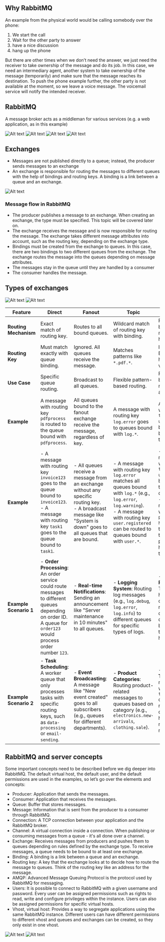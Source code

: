 ## Why RabbitMQ

An example from the physical world would be calling somebody over the phone: 
1) We start the call
2) Wait for the other party to answer
3) have a nice discussion
4) hang up the phone

But there are other times when we don’t need the answer, we just need the receiver to take ownership of the message and do its job. In this case, we need an intermediary agent, another system to take ownership of the message (temporarily) and make sure that the message reaches its destination. To push the phone example further, the other party is not available at the moment, so we leave a voice message. The voicemail service will notify the intended receiver.

## RabbitMQ
A message broker acts as a middleman for various services (e.g. a web application, as in this example)

![Alt text](image-5.png)
![Alt text](image-6.png)
![Alt text](assets/1.png)
![Alt text](image.png)


## Exchanges
- Messages are not published directly to a queue; instead, the producer sends messages to an exchange
- An exchange is responsible for routing the messages to different queues with the help of bindings and routing keys. A binding is a link between a queue and an exchange. 

![Alt text](image-1.png)

### Message flow in RabbitMQ

- The producer publishes a message to an exchange. When creating an exchange, the type must be specified. This topic will be covered later on.
- The exchange receives the message and is now responsible for routing the message. The exchange takes different message attributes into account, such as the routing key, depending on the exchange type.
- Bindings must be created from the exchange to queues. In this case, there are two bindings to two different queues from the exchange. The exchange routes the message into the queues depending on message attributes.
- The messages stay in the queue until they are handled by a consumer
- The consumer handles the message.


##  Types of exchanges 

![Alt text](image-2.png)
![Alt text](image-7.png)


| **Feature**           | **Direct**                                                                              | **Fanout**                                                                      | **Topic**                                                                 | **Headers**                                                               |
| --------------------- | --------------------------------------------------------------------------------------- | ------------------------------------------------------------------------------- | ------------------------------------------------------------------------- | ------------------------------------------------------------------------- |
| **Routing Mechanism** | Exact match of routing key.                                                             | Routes to all bound queues.                                                     | Wildcard match of routing key with binding.                               | Routes based on message headers.                                          |
| **Routing Key**       | Must match exactly with queue binding.                                                  | Ignored. All queues receive the message.                                        | Matches patterns like `*.pdf.*`.                                          | Ignored. Based on header values.                                          |
| **Use Case**          | Specific queue routing.                                                                 | Broadcast to all queues.                                                        | Flexible pattern-based routing.                                           | Routing based on message attributes.                                      |
| **Example**           | A message with routing key `pdfprocess` is routed to the queue bound with `pdfprocess`. | All queues bound to the fanout exchange receive the message, regardless of key. | A message with routing key `log.error` goes to queues bound with `log.*`. | A message with header `type: urgent` will be routed based on that header. |
| **Example**             | - A message with routing key `invoice123` goes to the queue bound to `invoice123`. <br> - A message with routing key `task1` goes to the queue bound to `task1`. | - All queues receive a message from an exchange without any specific routing key. <br> - A broadcast message like "System is down" goes to all queues that are bound. | - A message with routing key `log.error` matches all queues bound with `log.*` (e.g., `log.error`, `log.warning`). <br> - A message with routing key `user.registered` can be routed to queues bound with `user.*`. | - A message with header `type: urgent` will be routed to the `urgent` queue. <br> - A message with header `priority: high` will go to a queue that processes high-priority tasks. |
| **Example Scenario 1**  | - **Order Processing**: An order service could route messages to different queues depending on order ID. A queue for `order123` would process order number `123`. | - **Real-time Notifications**: Sending an announcement like "Server maintenance in 10 minutes" to all queues. | - **Logging System**: Routing log messages (e.g., `log.debug`, `log.error`, `log.info`) to different queues for specific types of logs. | - **Task Priority**: Tasks with high priority could be routed to a dedicated queue based on the `priority` header. |
| **Example Scenario 2**  | - **Task Scheduling**: A worker queue that only processes tasks with specific routing keys, such as `data-processing` or `email-sending`. | - **Event Broadcasting**: A message like "New event created" goes to all subscribers (e.g., queues for different departments). | - **Product Categories**: Routing product-related messages to queues based on category (e.g., `electronics.new-arrivals`, `clothing.sale`). | - **Message Type**: A notification with header `type: news` could be routed to a queue that handles news notifications. |






## RabbitMQ and server concepts

Some important concepts need to be described before we dig deeper into RabbitMQ. The default virtual host, the default user, and the default permissions are used in the examples, so let’s go over the elements and concepts:

- Producer: Application that sends the messages.
- Consumer: Application that receives the messages.
- Queue: Buffer that stores messages.
- Message: Information that is sent from the producer to a consumer through RabbitMQ.
- Connection: A TCP connection between your application and the RabbitMQ broker.
- Channel: A virtual connection inside a connection. When publishing or consuming messages from a queue - it's all done over a channel.
- Exchange: Receives messages from producers and pushes them to queues depending on rules defined by the exchange type. To receive messages, a queue needs to be bound to at least one exchange.
- Binding: A binding is a link between a queue and an exchange.
- Routing key: A key that the exchange looks at to decide how to route the message to queues. Think of the routing key like an address for the message.
- AMQP: Advanced Message Queuing Protocol is the protocol used by RabbitMQ for messaging.
- Users: It is possible to connect to RabbitMQ with a given username and password. Every user can be assigned permissions such as rights to read, write and configure privileges within the instance. Users can also be assigned permissions for specific virtual hosts.
- Vhost, virtual host: Provides a way to segregate applications using the same RabbitMQ instance. Different users can have different permissions to different vhost and queues and exchanges can be created, so they only exist in one vhost.


![Alt text](image-3.png)
![Alt text](image-4.png)